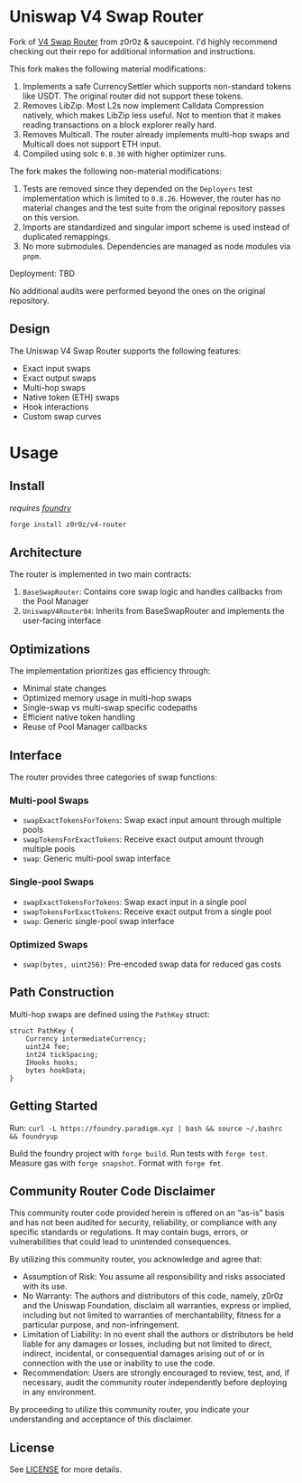# Uniswap V4 Swap Router

Fork of [V4 Swap Router](https://github.com/z0r0z/v4-router) from z0r0z & saucepoint. I'd highly recommend checking out their repo for additional information and instructions.

This fork makes the following material modifications:

1. Implements a safe CurrencySettler which supports non-standard tokens like USDT. The original router did not support these tokens.
2. Removes LibZip. Most L2s now implement Calldata Compression natively, which makes LibZip less useful. Not to mention that it makes reading transactions on a block explorer really hard.
3. Removes Multicall. The router already implements multi-hop swaps and Multicall does not support ETH input.
4. Compiled using solc `0.8.30` with higher optimizer runs.

The fork makes the following non-material modifications:

1. Tests are removed since they depended on the `Deployers` test implementation which is limited to `0.8.26`. However, the router has no material changes and the test suite from the original repository passes on this version.
2. Imports are standardized and singular import scheme is used instead of duplicated remappings.
3. No more submodules. Dependencies are managed as node modules via `pnpm`.

Deployment: TBD

No additional audits were performed beyond the ones on the original repository.

## Design

The Uniswap V4 Swap Router supports the following features:

- Exact input swaps
- Exact output swaps
- Multi-hop swaps
- Native token (ETH) swaps
- Hook interactions
- Custom swap curves

# Usage

## Install

_requires [foundry](https://book.getfoundry.sh)_

```bash
forge install z0r0z/v4-router
```

## Architecture

The router is implemented in two main contracts:

1. `BaseSwapRouter`: Contains core swap logic and handles callbacks from the Pool Manager
2. `UniswapV4Router04`: Inherits from BaseSwapRouter and implements the user-facing interface

## Optimizations

The implementation prioritizes gas efficiency through:

- Minimal state changes
- Optimized memory usage in multi-hop swaps
- Single-swap vs multi-swap specific codepaths
- Efficient native token handling
- Reuse of Pool Manager callbacks

## Interface

The router provides three categories of swap functions:

### Multi-pool Swaps

- `swapExactTokensForTokens`: Swap exact input amount through multiple pools
- `swapTokensForExactTokens`: Receive exact output amount through multiple pools
- `swap`: Generic multi-pool swap interface

### Single-pool Swaps

- `swapExactTokensForTokens`: Swap exact input in a single pool
- `swapTokensForExactTokens`: Receive exact output from a single pool
- `swap`: Generic single-pool swap interface

### Optimized Swaps

- `swap(bytes, uint256)`: Pre-encoded swap data for reduced gas costs

## Path Construction

Multi-hop swaps are defined using the `PathKey` struct:

```solidity
struct PathKey {
    Currency intermediateCurrency;
    uint24 fee;
    int24 tickSpacing;
    IHooks hooks;
    bytes hookData;
}
```

## Getting Started

Run: `curl -L https://foundry.paradigm.xyz | bash && source ~/.bashrc && foundryup`

Build the foundry project with `forge build`. Run tests with `forge test`. Measure gas with `forge snapshot`. Format with `forge fmt`.

## Community Router Code Disclaimer

This community router code provided herein is offered on an “as-is” basis and has not been audited for security, reliability, or compliance with any specific standards or regulations. It may contain bugs, errors, or vulnerabilities that could lead to unintended consequences.

By utilizing this community router, you acknowledge and agree that:

- Assumption of Risk: You assume all responsibility and risks associated with its use.
- No Warranty: The authors and distributors of this code, namely, z0r0z and the Uniswap Foundation, disclaim all warranties, express or implied, including but not limited to warranties of merchantability, fitness for a particular purpose, and non-infringement.
- Limitation of Liability: In no event shall the authors or distributors be held liable for any damages or losses, including but not limited to direct, indirect, incidental, or consequential damages arising out of or in connection with the use or inability to use the code.
- Recommendation: Users are strongly encouraged to review, test, and, if necessary, audit the community router independently before deploying in any environment.

By proceeding to utilize this community router, you indicate your understanding and acceptance of this disclaimer.

## License

See [LICENSE](./LICENSE) for more details.
